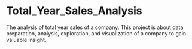 # Total_Year_Sales_Analysis
The analysis of total year sales of a company. This project is about data preparation, analysis, exploration, and visualization of a company to gain valuable insight.
